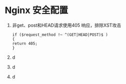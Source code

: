 # Nginx 安全配置

1. 非get、post和HEAD请求使用405 响应，排除XST攻击

   ```shel
   if ($request_method !~ ^(GET|HEAD|POST)$ )
   {
   return 405;
   }
   ```

2. d 

3. d

4. d

